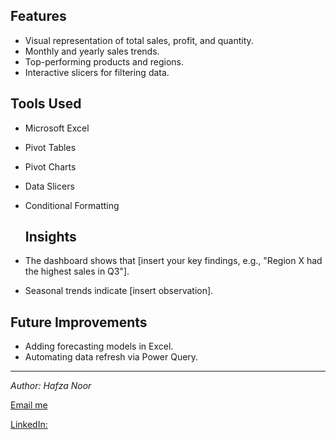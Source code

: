 ## Features
- Visual representation of total sales, profit, and quantity.
- Monthly and yearly sales trends.
- Top-performing products and regions.
- Interactive slicers for filtering data.

## Tools Used
- Microsoft Excel
- Pivot Tables
- Pivot Charts
- Data Slicers
- Conditional Formatting

  ## Insights
- The dashboard shows that [insert your key findings, e.g., "Region X had the highest sales in Q3"].
- Seasonal trends indicate [insert observation].

## Future Improvements
- Adding forecasting models in Excel.
- Automating data refresh via Power Query.

---
*Author: Hafza Noor*


[Email me](hafzanoor3106@gmail.com)


[LinkedIn:](https://www.linkedin.com/in/hafza-noor-a40ab1236/)
